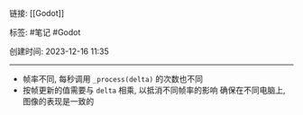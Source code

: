 链接: [[Godot]]

标签: #笔记 #Godot 

创建时间: 2023-12-16 11:35

---

- 帧率不同, 每秒调用 `_process(delta)` 的次数也不同
- 按帧更新的值需要与 `delta` 相乘, 以抵消不同帧率的影响
  确保在不同电脑上, 图像的表现是一致的